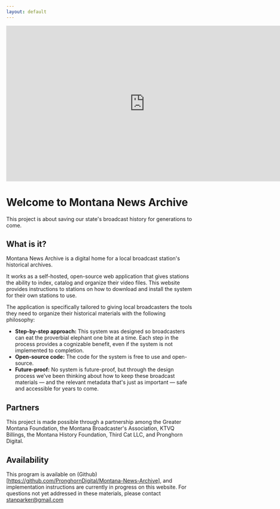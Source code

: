```yaml
---
layout: default
---
```



<iframe width="740" height="416" src="https://www.youtube.com/embed/nLmFXP6EdYI?rel=0" frameborder="0" allowfullscreen></iframe>

# Welcome to Montana News Archive

This project is about saving our state's broadcast history for generations to come.

## What is it?

Montana News Archive is a digital home for a local broadcast station's historical archives. 

It works as a self-hosted, open-source web application that gives stations the ability to index, catalog and organize their video files. This website provides instructions to stations on how to download and install the system for their own stations to use.

The application is specifically tailored to giving local broadcasters the tools they need to organize their historical materials with the following philosophy:

* **Step-by-step approach:** This system was designed so broadcasters can eat the proverbial elephant one bite at a time. Each step in the process provides a cognizable benefit, even if the system is not implemented to completion.
* **Open-source code:** The code for the system is free to use and open-source.
* **Future-proof:** No system is future-proof, but through the design process we've been thinking about how to keep these broadcast materials — and the relevant metadata that's just as important — safe and accessible for years to come.

## Partners

This project is made possible through a partnership among the Greater Montana Foundation, the Montana Broadcaster's Association, KTVQ Billings, the Montana History Foundation, Third Cat LLC, and Pronghorn Digital.

## Availability

This program is available on (Github)[https://github.com/PronghornDigital/Montana-News-Archive], and implementation instructions are currently in progress on this website. For questions not yet addressed in these materials, please contact stanparker@gmail.com
